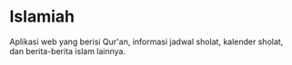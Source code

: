 # Islamiah

Aplikasi web yang berisi Qur'an, informasi jadwal sholat, kalender sholat, dan berita-berita islam lainnya.
